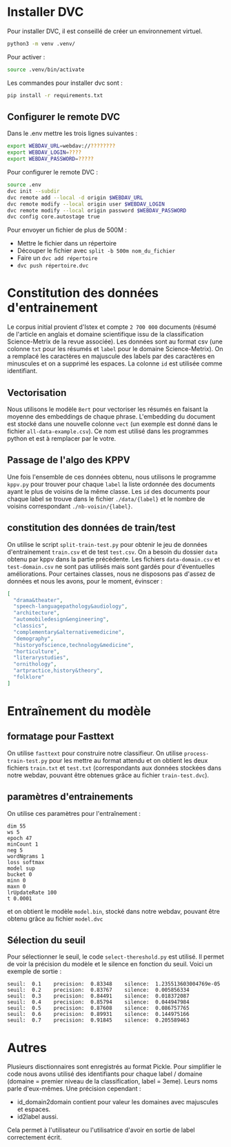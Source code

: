 # Installer DVC

Pour installer DVC, il est conseillé de créer un environnement virtuel.

```bash
python3 -m venv .venv/
```

Pour activer :

```bash
source .venv/bin/activate
```

Les commandes pour installer dvc sont :

```bash
pip install -r requirements.txt
```

## Configurer le remote DVC

Dans le .env mettre les trois lignes suivantes :

```bash
export WEBDAV_URL=webdav://????????
export WEBDAV_LOGIN=????
export WEBDAV_PASSWORD=?????
```

Pour configurer le remote DVC :

```bash
source .env
dvc init --subdir
dvc remote add --local -d origin $WEBDAV_URL
dvc remote modify --local origin user $WEBDAV_LOGIN
dvc remote modify --local origin password $WEBDAV_PASSWORD
dvc config core.autostage true
```

Pour envoyer un fichier de plus de 500M :

- Mettre le fichier dans un répertoire
- Découper le fichier avec `split -b 500m nom_du_fichier`
- Faire un `dvc add répertoire`
- `dvc push répertoire.dvc`

# Constitution des données d'entrainement

Le corpus initial provient d'Istex et compte `2 700 000` documents (résumé de l'article en anglais et domaine scientifique issu de la classification Science-Metrix de la revue associée). Les données sont au format csv (une colonne `txt` pour les résumés et `label` pour le domaine Science-Metrix). On a remplacé les caractères en majuscule des labels par des caractères en minuscules et on a supprimé les espaces. La colonne `id` est utilisée comme identifiant.

## Vectorisation

Nous utilisons le modèle `Bert` pour vectoriser les résumés en faisant la moyenne des embeddings de chaque phrase. L'embedding du document est stocké dans une nouvelle colonne `vect` (un exemple est donné dans le fichier `all-data-example.csv`). Ce nom est utilisé dans les programmes python et est à remplacer par le votre.

## Passage de l'algo des KPPV

Une fois l'ensemble de ces données obtenu, nous utilisons le programme `kppv.py` pour trouver pour chaque `label` la liste ordonnée des documents ayant le plus de voisins de la même classe. Les `id` des documents pour chaque label se trouve dans le fichier `./data/{label}` et le nombre de voisins correspondant `./nb-voisin/{label}`.

## constitution des données de train/test

On utilise le script `split-train-test.py` pour obtenir le jeu de données d'entrainement `train.csv` et de test `test.csv`. On a besoin du dossier `data` obtenu par kppv dans la partie précédente. Les fichiers `data-domain.csv` et `test-domain.csv` ne sont pas utilisés mais sont gardés pour d'éventuelles améliorations. Pour certaines classes, nous ne disposons pas d'assez de données et nous les avons, pour le moment, évinscer :

```json
[
  "drama&theater",
  "speech-languagepathology&audiology",
  "architecture",
  "automobiledesign&engineering",
  "classics",
  "complementary&alternativemedicine",
  "demography",
  "historyofscience,technology&medicine",
  "horticulture",
  "literarystudies",
  "ornithology",
  "artpractice,history&theory",
  "folklore"
]
```

# Entraînement du modèle

## formatage pour Fasttext

On utilise `fasttext` pour construire notre classifieur. On utilise `process-train-test.py` pour les mettre au format attendu et on obtient les deux fichiers `train.txt` et `test.txt` (correspondants aux données stockées dans notre webdav, pouvant être obtenues grâce au fichier `train-test.dvc`).

## paramètres d'entrainements

On utilise ces paramètres pour l'entraînement :

```text
dim 55
ws 5
epoch 47
minCount 1
neg 5
wordNgrams 1
loss softmax
model sup
bucket 0
minn 0
maxn 0
lrUpdateRate 100
t 0.0001
```

et on obtient le modèle `model.bin`, stocké dans notre webdav, pouvant être obtenu grâce au fichier `model.dvc`

## Sélection du seuil

Pour sélectionner le seuil, le code `select-thereshold.py` est utilisé. Il permet de voir la précision du modèle et le silence en fonction du seuil.
Voici un exemple de sortie :

```text
seuil:  0.1    precision:  0.83348    silence:  1.235513603004769e-05
seuil:  0.2    precision:  0.83767    silence:  0.005856334
seuil:  0.3    precision:  0.84491    silence:  0.018372087
seuil:  0.4    precision:  0.85794    silence:  0.044947984
seuil:  0.5    precision:  0.87608    silence:  0.086757765
seuil:  0.6    precision:  0.89931    silence:  0.144975166
seuil:  0.7    precision:  0.91845    silence:  0.205589463
```

# Autres

Plusieurs disctionnaires sont enregistrés au format Pickle. Pour simplifier le code nous avons utilisé des identifiants pour chaque label / domaine (domaine = premier niveau de la classification, label = 3eme). Leurs noms parle d'eux-mêmes. Une précision cependant :

- id_domain2domain contient pour valeur les domaines avec majuscules et espaces.
- id2label aussi.

Cela permet à l'utilisateur ou l'utilisatrice d'avoir en sortie de label correctement écrit.
